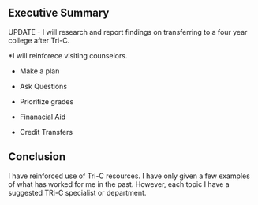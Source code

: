 ## Executive Summary

 UPDATE - I will research and report findings on transferring to a four year college after Tri-C. 
 
 *I  will reinforece visiting counselors.
 * Make a plan 
 
 * Ask Questions
 
 * Prioritize grades
 
 * Finanacial Aid 
 
 * Credit Transfers
 
 ## Conclusion

I have reinforced use of Tri-C resources.  I have only given a few examples of what has worked for me in the past. However, each topic I have a suggested TRi-C specialist or department.
